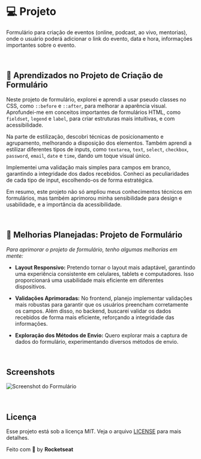 
# 💻 Projeto

Formulário para criação de eventos (online, podcast, ao vivo, mentorias), onde o usuário poderá adicionar o link do evento, data e hora, informações importantes sobre o evento.

<br/>


## 📌 Aprendizados no Projeto de Criação de Formulário

Neste projeto de formulário, explorei e aprendi a usar pseudo classes no CSS, como `::before` e `::after`, para melhorar a aparência visual. Aprofundei-me em conceitos importantes de formulários HTML, como `fieldset`, `legend` e `label`, para criar estruturas mais intuitivas, e com acessibilidade.

Na parte de estilização, descobri técnicas de posicionamento e agrupamento, melhorando a disposição dos elementos. Também aprendi a estilizar diferentes tipos de inputs, como `textarea`, `text`, `select`, `checkbox`, `password`, `email`, `date` e `time`, dando um toque visual único.

Implementei uma validação mais simples para campos em branco, garantindo a integridade dos dados recebidos. Conheci as peculiaridades de cada tipo de input, escolhendo-os de forma estratégica.

Em resumo, este projeto não só ampliou meus conhecimentos técnicos em formulários, mas também aprimorou minha sensibilidade para design e usabilidade, e a importância da acessibilidade. 

<br/>

## 🧠 Melhorias Planejadas: Projeto de Formulário

_Para aprimorar o projeto de formulário, tenho algumas melhorias em mente:_

- **Layout Responsivo:**
    Pretendo tornar o layout mais adaptável, garantindo uma experiência consistente em celulares, tablets e computadores. Isso proporcionará uma usabilidade mais eficiente em diferentes dispositivos.

- **Validações Aprimoradas:**
    No frontend, planejo implementar validações mais robustas para garantir que os usuários preencham corretamente os campos. Além disso, no backend, buscarei validar os dados recebidos de forma mais eficiente, reforçando a integridade das informações.

- **Exploração dos Métodos de Envio:**
    Quero explorar mais a captura de dados do formulário, experimentando diversos métodos de envio. 

<br/>

## Screenshots

![Screenshot do Formulário](https://github.com/izaleite/create-my-form/assets/79549424/116d5491-12b3-4d19-9345-48cece8656d3)


<br/>

## Licença
Esse projeto está sob a licença MIT. Veja o arquivo [LICENSE](https://choosealicense.com/licenses/mit/) para mais detalhes.


Feito com 💜 by **Rocketseat**



